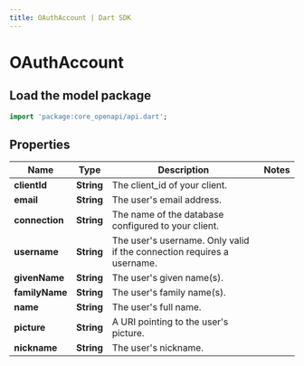 ```yaml
---
title: OAuthAccount | Dart SDK
---
```


# OAuthAccount

## Load the model package
```dart
import 'package:core_openapi/api.dart';
```

## Properties
Name | Type | Description | Notes
------------ | ------------- | ------------- | -------------
**clientId** | **String** | The client_id of your client. | 
**email** | **String** | The user's email address. | 
**connection** | **String** | The name of the database configured to your client. | 
**username** | **String** | The user's username. Only valid if the connection requires a username. | 
**givenName** | **String** | The user's given name(s). | 
**familyName** | **String** | The user's family name(s). | 
**name** | **String** | The user's full name. | 
**picture** | **String** | A URI pointing to the user's picture. | 
**nickname** | **String** | The user's nickname. | 




